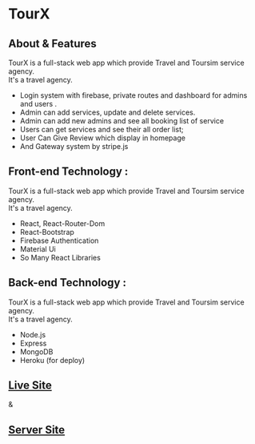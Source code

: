 <div>
  <h1>TourX</h1>
</div>

<div>
  <h2>About & Features</h2>
  <p>TourX is a full-stack web app which provide Travel and Toursim service agency. <br />It's a travel agency.</p>
  <ul>
    <li>Login system with firebase, private routes and dashboard for admins and users .</li>
    <li>Admin can add services, update and delete services.</li>
    <li>Admin can add new admins and see all booking list of service</li>
    <li>Users can get services and see their all order list;</li>
    <li>User Can Give Review which display in homepage</li>
    <li>And Gateway system by stripe.js</li>
  </ul>
</div>

<div>
  <h2>Front-end Technology :</h2>
  <p>TourX is a full-stack web app which provide Travel and Toursim service agency. <br />It's a travel agency.</p>
  <ul>
    <li>React, React-Router-Dom</li>
    <li>React-Bootstrap</li>
    <li>Firebase Authentication</li>
    <li>Material Ui</li>
    <li>So Many React Libraries</li>
  </ul>
</div>
<div>
  <h2>Back-end Technology :</h2>
  <p>TourX is a full-stack web app which provide Travel and Toursim service agency. <br />It's a travel agency.</p>
  <ul>
   <li>Node.js</li>
   <li>Express</li>
   <li>MongoDB</li>
   <li>Heroku (for deploy)</li>
</div>

<div>
  <h2>
  <a href="https://festive-bartik-14ece9.netlify.app" target='_blank'>Live Site </a>
  </h2>
  &
  <h2>
  <a href="https://github.com/priya-nusrat18/TourX-Server" target='_blank'>Server Site </a>
  </h2>
</div>
